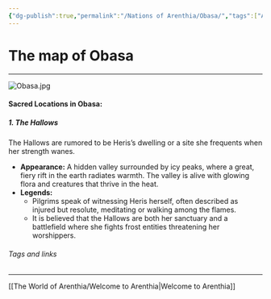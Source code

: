 ```yaml
---
{"dg-publish":true,"permalink":"/Nations of Arenthia/Obasa/","tags":["Arenthia","Obasa"]}
---
```


# The map of Obasa
---

![Obasa.jpg](/img/user/z%20Images/Obasa.jpg)



#### **Sacred Locations in Obasa:**

##### **1. The Hallows**

The Hallows are rumored to be Heris’s dwelling or a site she frequents when her strength wanes.

- **Appearance:** A hidden valley surrounded by icy peaks, where a great, fiery rift in the earth radiates warmth. The valley is alive with glowing flora and creatures that thrive in the heat.
- **Legends:**
    - Pilgrims speak of witnessing Heris herself, often described as injured but resolute, meditating or walking among the flames.
    - It is believed that the Hallows are both her sanctuary and a battlefield where she fights frost entities threatening her worshippers.


###### Tags and links
---
[[The World of Arenthia/Welcome to Arenthia\|Welcome to Arenthia]]